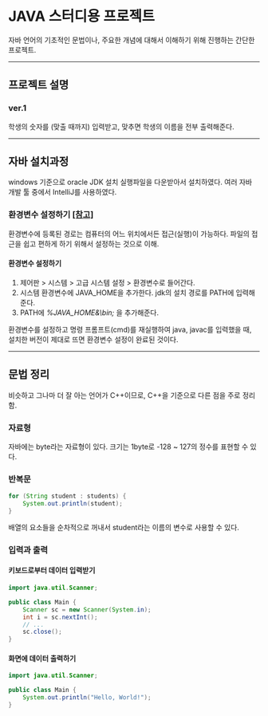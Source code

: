 # JAVA 스터디용 프로젝트
자바 언어의 기초적인 문법이나, 주요한 개념에 대해서 이해하기 위해 진행하는 간단한 프로젝트.

***
## 프로젝트 설명
### ver.1
학생의 숫자를 (맞출 때까지) 입력받고, 맞추면 학생의 이름을 전부 출력해준다.

***

## 자바 설치과정
windows 기준으로 oracle JDK 설치 실행파일을 다운받아서 설치하였다. 여러 자바 개발 툴 중에서 IntelliJ를 사용하였다. 
### 환경변수 설정하기 [[참고]](http://c-calliy.tistory.com/42)
환경변수에 등록된 경로는 컴퓨터의 어느 위치에서든 접근(실행)이 가능하다. 파일의 접근을 쉽고 편하게 하기 위해서 설정하는 것으로 이해.

#### 환경변수 설정하기

1. 제어판 > 시스템 > 고급 시스템 설정 > 환경변수로 들어간다.
2. 시스템 환경변수에 JAVA_HOME을 추가한다. jdk의 설치 경로를 PATH에 입력해준다.
3. PATH에 *%JAVA_HOME&\bin;* 을 추가해준다.

환경변수를 설정하고 명령 프롬프트(cmd)를 재실행하여 java, javac를 입력했을 때, 설치한 버전이 제대로 뜨면 환경변수 설정이 완료된 것이다. 

***

## 문법 정리
비슷하고 그나마 더 잘 아는 언어가 C++이므로, C++을 기준으로 다른 점을 주로 정리함.

### 자료형
자바에는 byte라는 자료형이 있다. 크기는 1byte로 -128 ~ 127의 정수를 표현할 수 있다.

### 반복문
```java
for (String student : students) {
    System.out.println(student);
}
```

배열의 요소들을 순차적으로 꺼내서 student라는 이름의 변수로 사용할 수 있다.

### 입력과 출력
#### 키보드로부터 데이터 입력받기
```java
import java.util.Scanner;

public class Main {
    Scanner sc = new Scanner(System.in);
    int i = sc.nextInt();
    // ...
    sc.close();
}
```
#### 화면에 데이터 출력하기
```java
import java.util.Scanner;

public class Main {
    System.out.println("Hello, World!");
}
```
